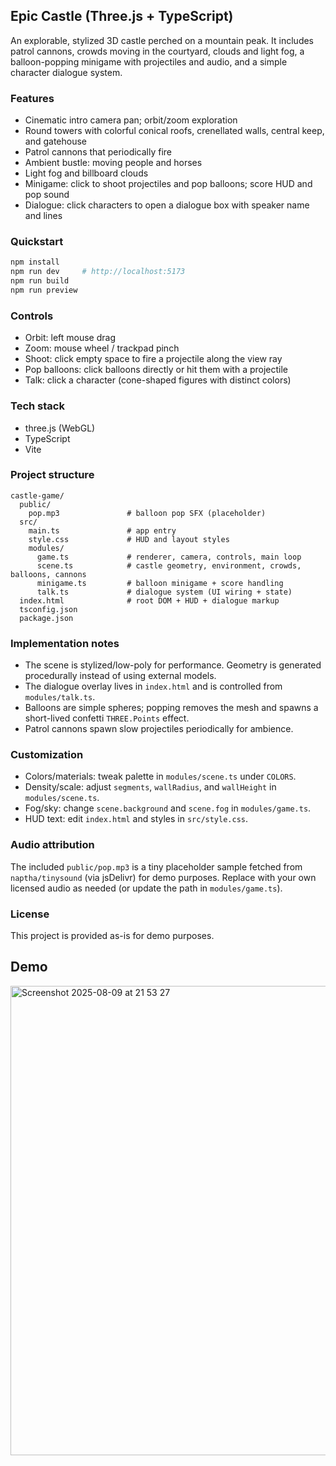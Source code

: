 ## Epic Castle (Three.js + TypeScript)

An explorable, stylized 3D castle perched on a mountain peak. It includes patrol cannons, crowds moving in the courtyard, clouds and light fog, a balloon-popping minigame with projectiles and audio, and a simple character dialogue system.

### Features
- Cinematic intro camera pan; orbit/zoom exploration
- Round towers with colorful conical roofs, crenellated walls, central keep, and gatehouse
- Patrol cannons that periodically fire
- Ambient bustle: moving people and horses
- Light fog and billboard clouds
- Minigame: click to shoot projectiles and pop balloons; score HUD and pop sound
- Dialogue: click characters to open a dialogue box with speaker name and lines

### Quickstart
```bash
npm install
npm run dev     # http://localhost:5173
npm run build
npm run preview
```

### Controls
- Orbit: left mouse drag
- Zoom: mouse wheel / trackpad pinch
- Shoot: click empty space to fire a projectile along the view ray
- Pop balloons: click balloons directly or hit them with a projectile
- Talk: click a character (cone-shaped figures with distinct colors)

### Tech stack
- three.js (WebGL)
- TypeScript
- Vite

### Project structure
```text
castle-game/
  public/
    pop.mp3               # balloon pop SFX (placeholder)
  src/
    main.ts               # app entry
    style.css             # HUD and layout styles
    modules/
      game.ts             # renderer, camera, controls, main loop
      scene.ts            # castle geometry, environment, crowds, balloons, cannons
      minigame.ts         # balloon minigame + score handling
      talk.ts             # dialogue system (UI wiring + state)
  index.html              # root DOM + HUD + dialogue markup
  tsconfig.json
  package.json
```

### Implementation notes
- The scene is stylized/low-poly for performance. Geometry is generated procedurally instead of using external models.
- The dialogue overlay lives in `index.html` and is controlled from `modules/talk.ts`.
- Balloons are simple spheres; popping removes the mesh and spawns a short-lived confetti `THREE.Points` effect.
- Patrol cannons spawn slow projectiles periodically for ambience.

### Customization
- Colors/materials: tweak palette in `modules/scene.ts` under `COLORS`.
- Density/scale: adjust `segments`, `wallRadius`, and `wallHeight` in `modules/scene.ts`.
- Fog/sky: change `scene.background` and `scene.fog` in `modules/game.ts`.
- HUD text: edit `index.html` and styles in `src/style.css`.

### Audio attribution
The included `public/pop.mp3` is a tiny placeholder sample fetched from `naptha/tinysound` (via jsDelivr) for demo purposes. Replace with your own licensed audio as needed (or update the path in `modules/game.ts`).

### License
This project is provided as-is for demo purposes.

## Demo
<img width="1349" height="751" alt="Screenshot 2025-08-09 at 21 53 27" src="https://github.com/user-attachments/assets/698e6d03-a5fa-4e1b-a679-25f628fbee30" />


